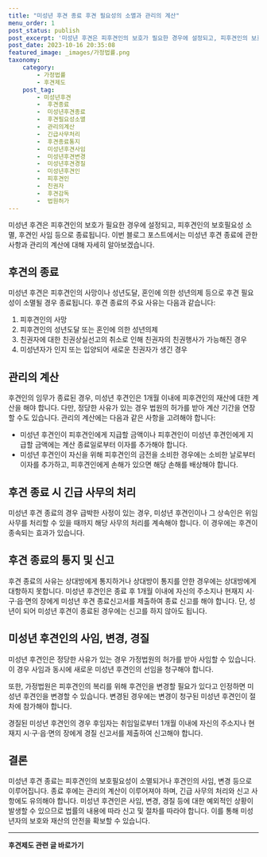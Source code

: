 ```yaml
---
title: "미성년 후견 종료 후견 필요성의 소멸과 관리의 계산"
menu_order: 1
post_status: publish
post_excerpt: '미성년 후견은 피후견인의 보호가 필요한 경우에 설정되고, 피후견인의 보호필요성 소멸, 후견인 사임 등으로 종료됩니다. 이번 블로그 포스트에서는 미성년 후견 종료에 관한 사항과 관리의 계산에 대해 자세히 알아보겠습니다.'
post_date: 2023-10-16 20:35:08
featured_image: _images/가정법률.png
taxonomy:
    category:
        - 가정법률
        - 후견제도
    post_tag:
        - 미성년후견
        -  후견종료
        -  미성년후견종료
        -  후견필요성소멸
        -  관리의계산
        -  긴급사무처리
        -  후견종료통지
        -  미성년후견사임
        -  미성년후견변경
        -  미성년후견경질
        -  미성년후견인
        -  피후견인
        -  친권자
        -  후견감독
        -  법원허가
---
```



미성년 후견은 피후견인의 보호가 필요한 경우에 설정되고, 피후견인의 보호필요성 소멸, 후견인 사임 등으로 종료됩니다. 이번 블로그 포스트에서는 미성년 후견 종료에 관한 사항과 관리의 계산에 대해 자세히 알아보겠습니다.

## 후견의 종료

미성년 후견은 피후견인의 사망이나 성년도달, 혼인에 의한 성년의제 등으로 후견 필요성이 소멸될 경우 종료됩니다. 후견 종료의 주요 사유는 다음과 같습니다:

1. 피후견인의 사망
2. 피후견인의 성년도달 또는 혼인에 의한 성년의제
3. 친권자에 대한 친권상실선고의 취소로 인해 친권자의 친권행사가 가능해진 경우
4. 미성년자가 인지 또는 입양되어 새로운 친권자가 생긴 경우

## 관리의 계산

후견인의 임무가 종료된 경우, 미성년 후견인은 1개월 이내에 피후견인의 재산에 대한 계산을 해야 합니다. 다만, 정당한 사유가 있는 경우 법원의 허가를 받아 계산 기간을 연장할 수도 있습니다. 관리의 계산에는 다음과 같은 사항을 고려해야 합니다:

- 미성년 후견인이 피후견인에게 지급할 금액이나 피후견인이 미성년 후견인에게 지급할 금액에는 계산 종료일로부터 이자를 추가해야 합니다.
- 미성년 후견인이 자신을 위해 피후견인의 금전을 소비한 경우에는 소비한 날로부터 이자를 추가하고, 피후견인에게 손해가 있으면 해당 손해를 배상해야 합니다.

## 후견 종료 시 긴급 사무의 처리

미성년 후견 종료의 경우 급박한 사정이 있는 경우, 미성년 후견인이나 그 상속인은 위임사무를 처리할 수 있을 때까지 해당 사무의 처리를 계속해야 합니다. 이 경우에는 후견이 종속되는 효과가 있습니다.

## 후견 종료의 통지 및 신고

후견 종료의 사유는 상대방에게 통지하거나 상대방이 통지를 안한 경우에는 상대방에게 대항하지 못합니다. 미성년 후견인은 종료 후 1개월 이내에 자신의 주소지나 현재지 시·구·읍·면의 장에게 미성년 후견 종료신고서를 제출하여 종료 신고를 해야 합니다. 단, 성년이 되어 미성년 후견이 종료된 경우에는 신고를 하지 않아도 됩니다.

## 미성년 후견인의 사임, 변경, 경질

미성년 후견인은 정당한 사유가 있는 경우 가정법원의 허가를 받아 사임할 수 있습니다. 이 경우 사임과 동시에 새로운 미성년 후견인의 선임을 청구해야 합니다.

또한, 가정법원은 피후견인의 복리를 위해 후견인을 변경할 필요가 있다고 인정하면 미성년 후견인을 변경할 수 있습니다. 변경된 경우에는 변경이 청구된 미성년 후견인이 절차에 참가해야 합니다.

경질된 미성년 후견인의 경우 후임자는 취임일로부터 1개월 이내에 자신의 주소지나 현재지 시·구·읍·면의 장에게 경질 신고서를 제출하여 신고해야 합니다.

## 결론

미성년 후견 종료는 피후견인의 보호필요성이 소멸되거나 후견인의 사임, 변경 등으로 이루어집니다. 종료 후에는 관리의 계산이 이루어져야 하며, 긴급 사무의 처리와 신고 사항에도 유의해야 합니다. 미성년 후견인은 사임, 변경, 경질 등에 대한 예외적인 상황이 발생할 수 있으므로 법률의 내용에 따라 신고 및 절차를 따라야 합니다. 이를 통해 미성년자의 보호와 재산의 안전을 확보할 수 있습니다.

<!-- wp:separator -->
<hr class="wp-block-separator has-alpha-channel-opacity"/>
<!-- /wp:separator -->

<!-- wp:group {"backgroundColor":"base","layout":{"type":"constrained"}} -->
<div class="wp-block-group has-base-background-color has-background"><!-- wp:paragraph {"align":"center","fontSize":"medium"} -->
<p class="has-text-align-center has-large-font-size"><strong>후견제도 관련 글 바로가기</strong></p>
<!-- /wp:paragraph -->


<!-- wp:latest-posts
{"categories":[{"id":1980,"count":19,"description":"","link":"https://uknowlaw.com/category/%ed%9b%84%ea%b2%ac%ec%a0%9c%eb%8f%84/","name":"후견제도","slug":"후견제도","taxonomy":"category","parent":0,"meta":[],"_links":{"self":[{"href":"https://uknowlaw.com/wp-json/wp/v2/categories/1980"}],"collection":[{"href":"https://uknowlaw.com/wp-json/wp/v2/categories"}],"about":[{"href":"https://uknowlaw.com/wp-json/wp/v2/taxonomies/category"}],"wp:post_type":[{"href":"https://uknowlaw.com/wp-json/wp/v2/posts?categories=1980"}],"curies":[{"name":"wp","href":"https://api.w.org/{rel}","templated":true}]}}],"postsToShow":100,"excerptLength":28,"postLayout":"grid","columns":2,"featuredImageAlign":"left","featuredImageSizeSlug":"large","fontSize":"medium"} /--></div>
<!-- /wp:group -->